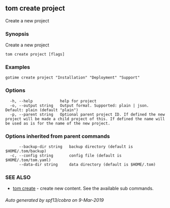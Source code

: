 ## tom create project

Create a new project

### Synopsis

Create a new project

```
tom create project [flags]
```

### Examples

```
gotime create project "Installation" "Deployment" "Support"
```

### Options

```
  -h, --help            help for project
  -o, --output string   Output format. Supported: plain | json. Default: plain (default "plain")
  -p, --parent string   Optional parent project ID. If defined the new project will be made a child project of this. If defined the name will be used as is for the name of the new project.
```

### Options inherited from parent commands

```
      --backup-dir string   backup directory (default is $HOME/.tom/backup)
  -c, --config string       config file (default is $HOME/.tom/tom.yaml)
      --data-dir string     data directory (default is $HOME/.tom)
```

### SEE ALSO

* [tom create](tom_create.md)	 - create new content. See the available sub commands.

###### Auto generated by spf13/cobra on 9-Mar-2019
